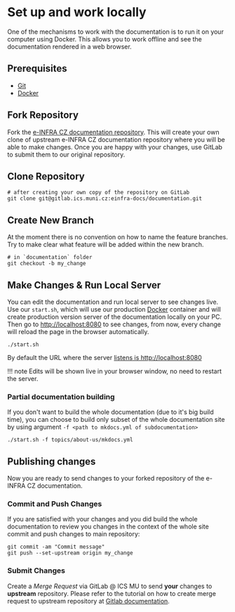 # Set up and work locally

One of the mechanisms to work with the documentation is to run it on your computer using Docker. This allows you to work offline and see the documentation rendered in a web browser.

## Prerequisites

- [Git][1]
- [Docker][2]

## Fork Repository

Fork the [e-INFRA CZ documentation repository][3]. This will create your own clone of upstream e-INFRA CZ documentation repository where you will be able to make changes. Once you are happy with your changes, use GitLab to submit them to our original repository.

## Clone Repository

```console
# after creating your own copy of the repository on GitLab
git clone git@gitlab.ics.muni.cz:einfra-docs/documentation.git
```

## Create New Branch

At the moment there is no convention on how to name the feature branches. Try to make clear what feature will be added within the new branch.

```console
# in `documentation` folder
git checkout -b my_change
```

## Make Changes & Run Local Server

You can edit the documentation and run local server to see changes live. Use our `start.sh`, which will use our production [Docker][2] container and will create production version server of the documentation locally on your PC. Then go to [http://localhost:8080][4] to see changes, from now, every change will reload the page in the browser automatically.

```console
./start.sh
```

By default the URL where the server [listens is http://localhost:8080][4]

!!! note
    Edits will be shown live in your browser window, no need to restart the server.

### Partial documentation building

If you don't want to build the whole documentation (due to it's big build time), you can choose to build only subset of the whole documentation site by using argument `-f <path to mkdocs.yml of subdocumentation>`

```console
./start.sh -f topics/about-us/mkdocs.yml
```

## Publishing changes

Now you are ready to send changes to your forked repository of the e-INFRA CZ documentation.

### Commit and Push Changes

If you are satisfied with your changes and you did build the whole documentation to review you changes in the context of the whole site commit and push changes to main repository:

```console
git commit -am "Commit message"
git push --set-upstream origin my_change
```

### Submit Changes

Create a *Merge Request* via GitLab @ ICS MU to send __your__ changes to __upstream__ repository. Please refer to the tutorial on how to create merge request to upstream repository at [Gitlab documentation][5]. 

[1]: https://git-scm.com/downloads
[2]: https://docs.docker.com/get-docker/
[3]: https://gitlab.ics.muni.cz/einfra-docs/documentation
[4]: http://localhost:8080
[5]: https://docs.gitlab.com/ee/user/project/repository/forking_workflow.html#merging-upstream
